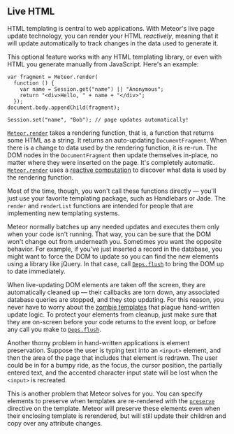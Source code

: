 <h2 id="livehtml">Live HTML</h2>

HTML templating is central to web applications. With Meteor's live
page update technology, you can render your HTML _reactively_, meaning
that it will update automatically to track changes in the data used to
generate it.

This optional feature works with any HTML templating library, or even
with HTML you generate manually from JavaScript. Here's an example:

    var fragment = Meteor.render(
      function () {
        var name = Session.get("name") || "Anonymous";
        return "<div>Hello, " + name + "</div>";
      });
    document.body.appendChild(fragment);

    Session.set("name", "Bob"); // page updates automatically!

[`Meteor.render`](#meteor_render) takes a rendering function, that is, a
function that returns some HTML as a string. It returns an auto-updating
`DocumentFragment`. When there is a change to data used by the rendering
function, it is re-run. The DOM nodes in the `DocumentFragment` then
update themselves in-place, no matter where they were inserted on the
page. It's completely automatic. [`Meteor.render`](#meteor_render) uses
a [reactive computation](#reactivity) to discover what data is used by the
rendering function.

Most of the time, though, you won't call these functions directly
&mdash; you'll just use your favorite templating package, such as
Handlebars or Jade. The `render` and `renderList` functions are intended
for people that are implementing new templating systems.

Meteor normally batches up any needed updates and executes them only
when your code isn't running. That way, you can be sure that the DOM
won't change out from underneath you. Sometimes you want the opposite
behavior. For example, if you've just inserted a record in the
database, you might want to force the DOM to update so you can find
the new elements using a library like jQuery. In that case, call
[`Deps.flush`](#deps_flush) to bring the DOM up to date
immediately.

When live-updating DOM elements are taken off the screen, they are automatically
cleaned up &mdash; their callbacks are torn down, any associated database
queries are stopped, and they stop updating. For this reason, you never have to
worry about the [zombie
templates](http://lostechies.com/derickbailey/2011/09/15/zombies-run-managing-page-transitions-in-backbone-apps/)
that plague hand-written update logic. To protect your elements from cleanup,
just make sure that they are on-screen before your code returns to the event loop,
or before any call you make to [`Deps.flush`](#deps_flush).

Another thorny problem in hand-written applications is element
preservation. Suppose the user is typing text into an `<input>`
element, and then the area of the page that includes that element is
redrawn. The user could be in for a bumpy ride, as the focus, the
cursor position, the partially entered text, and the accented
character input state will be lost when the `<input>` is recreated.

This is another problem that Meteor solves for you. You can specify
elements to preserve when templates are re-rendered with the
[`preserve`](#template_preserve) directive on the template. Meteor will
preserve these elements even when their enclosing template is
rerendered, but will still update their children and copy over any
attribute changes.
